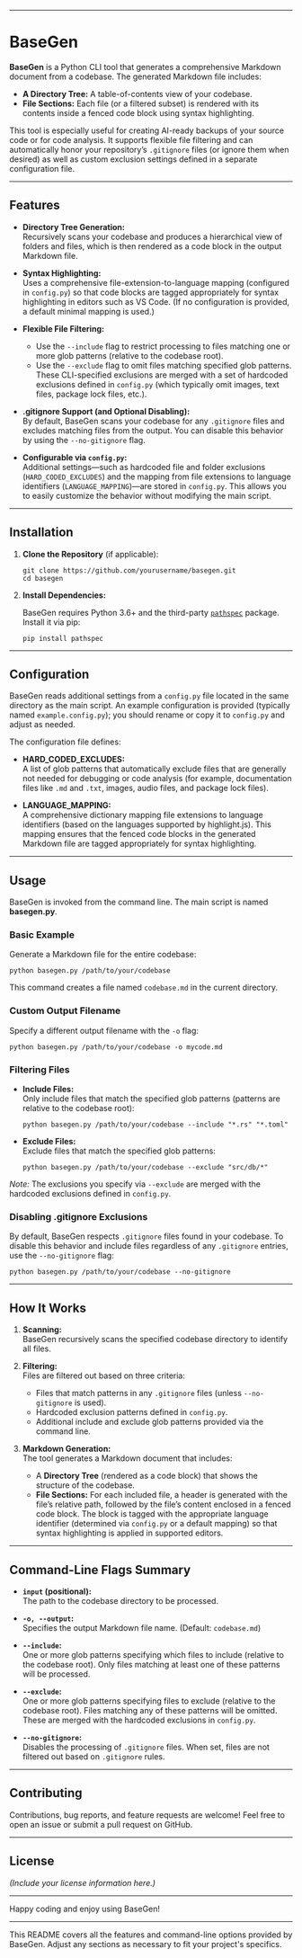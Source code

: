 
---

# BaseGen

**BaseGen** is a Python CLI tool that generates a comprehensive Markdown document from a codebase. The generated Markdown file includes:

- **A Directory Tree:** A table-of-contents view of your codebase.
- **File Sections:** Each file (or a filtered subset) is rendered with its contents inside a fenced code block using syntax highlighting.

This tool is especially useful for creating AI-ready backups of your source code or for code analysis. It supports flexible file filtering and can automatically honor your repository’s `.gitignore` files (or ignore them when desired) as well as custom exclusion settings defined in a separate configuration file.

---

## Features

- **Directory Tree Generation:**  
  Recursively scans your codebase and produces a hierarchical view of folders and files, which is then rendered as a code block in the output Markdown file.

- **Syntax Highlighting:**  
  Uses a comprehensive file-extension-to-language mapping (configured in `config.py`) so that code blocks are tagged appropriately for syntax highlighting in editors such as VS Code. (If no configuration is provided, a default minimal mapping is used.)

- **Flexible File Filtering:**  
  - Use the `--include` flag to restrict processing to files matching one or more glob patterns (relative to the codebase root).
  - Use the `--exclude` flag to omit files matching specified glob patterns. These CLI-specified exclusions are merged with a set of hardcoded exclusions defined in `config.py` (which typically omit images, text files, package lock files, etc.).

- **.gitignore Support (and Optional Disabling):**  
  By default, BaseGen scans your codebase for any `.gitignore` files and excludes matching files from the output. You can disable this behavior by using the `--no-gitignore` flag.

- **Configurable via `config.py`:**  
  Additional settings—such as hardcoded file and folder exclusions (`HARD_CODED_EXCLUDES`) and the mapping from file extensions to language identifiers (`LANGUAGE_MAPPING`)—are stored in `config.py`. This allows you to easily customize the behavior without modifying the main script.

---

## Installation

1. **Clone the Repository** (if applicable):

   ```
   git clone https://github.com/yourusername/basegen.git
   cd basegen
   ```

2. **Install Dependencies:**

   BaseGen requires Python 3.6+ and the third-party [`pathspec`](https://pypi.org/project/pathspec/) package. Install it via pip:

   ```
   pip install pathspec
   ```

---

## Configuration

BaseGen reads additional settings from a `config.py` file located in the same directory as the main script. An example configuration is provided (typically named `example.config.py`); you should rename or copy it to `config.py` and adjust as needed.

The configuration file defines:

- **HARD_CODED_EXCLUDES:**  
  A list of glob patterns that automatically exclude files that are generally not needed for debugging or code analysis (for example, documentation files like `.md` and `.txt`, images, audio files, and package lock files).

- **LANGUAGE_MAPPING:**  
  A comprehensive dictionary mapping file extensions to language identifiers (based on the languages supported by highlight.js). This mapping ensures that the fenced code blocks in the generated Markdown file are tagged appropriately for syntax highlighting.

---

## Usage

BaseGen is invoked from the command line. The main script is named **basegen.py**.

### Basic Example

Generate a Markdown file for the entire codebase:

```
python basegen.py /path/to/your/codebase
```

This command creates a file named `codebase.md` in the current directory.

### Custom Output Filename

Specify a different output filename with the `-o` flag:

```
python basegen.py /path/to/your/codebase -o mycode.md
```

### Filtering Files

- **Include Files:**  
  Only include files that match the specified glob patterns (patterns are relative to the codebase root):

  ```
  python basegen.py /path/to/your/codebase --include "*.rs" "*.toml"
  ```

- **Exclude Files:**  
  Exclude files that match the specified glob patterns:

  ```
  python basegen.py /path/to/your/codebase --exclude "src/db/*"
  ```

*Note:* The exclusions you specify via `--exclude` are merged with the hardcoded exclusions defined in `config.py`.

### Disabling .gitignore Exclusions

By default, BaseGen respects `.gitignore` files found in your codebase. To disable this behavior and include files regardless of any `.gitignore` entries, use the `--no-gitignore` flag:

```
python basegen.py /path/to/your/codebase --no-gitignore
```

---

## How It Works

1. **Scanning:**  
   BaseGen recursively scans the specified codebase directory to identify all files.

2. **Filtering:**  
   Files are filtered out based on three criteria:
   - Files that match patterns in any `.gitignore` files (unless `--no-gitignore` is used).
   - Hardcoded exclusion patterns defined in `config.py`.
   - Additional include and exclude glob patterns provided via the command line.

3. **Markdown Generation:**  
   The tool generates a Markdown document that includes:
   - A **Directory Tree** (rendered as a code block) that shows the structure of the codebase.
   - **File Sections:** For each included file, a header is generated with the file’s relative path, followed by the file’s content enclosed in a fenced code block. The block is tagged with the appropriate language identifier (determined via `config.py` or a default mapping) so that syntax highlighting is applied in supported editors.

---

## Command-Line Flags Summary

- **`input` (positional):**  
  The path to the codebase directory to be processed.

- **`-o, --output`:**  
  Specifies the output Markdown file name. (Default: `codebase.md`)

- **`--include`:**  
  One or more glob patterns specifying which files to include (relative to the codebase root). Only files matching at least one of these patterns will be processed.

- **`--exclude`:**  
  One or more glob patterns specifying files to exclude (relative to the codebase root). Files matching any of these patterns will be omitted. These are merged with the hardcoded exclusions in `config.py`.

- **`--no-gitignore`:**  
  Disables the processing of `.gitignore` files. When set, files are not filtered out based on `.gitignore` rules.

---

## Contributing

Contributions, bug reports, and feature requests are welcome! Feel free to open an issue or submit a pull request on GitHub.

---

## License

_(Include your license information here.)_

---

Happy coding and enjoy using BaseGen!

---

This README covers all the features and command-line options provided by BaseGen. Adjust any sections as necessary to fit your project's specifics.